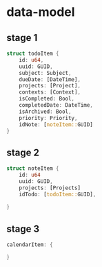 # data-model

## stage 1

``` rust
struct todoItem {
    id: u64,
    uuid: GUID,
    subject: Subject,
    dueDate: [DateTime],
    projects: [Project],
    contexts: [Context],
    isCompleted: Bool,
    completedDate: DateTime,
    isArchived: Bool,
    priority: Priority,
    idNote: [noteItem::GUID]
}
```


## stage 2
``` rust   
struct noteItem {
    id: u64
    uuid: GUID,
    projects: [Projects]
    idTodo: [todoItem::GUID],
    
} 
```
## stage 3
``` rust
calendarItem: {

}
```
